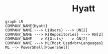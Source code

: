 <h1 align="center">Hyatt</h1>

```mermaid
graph LR
COMPANY_NAME{Hyatt}
COMPANY_NAME ---> U{Users} ---> UN[2]
COMPANY_NAME ---> R{Repositories} ---> RN[2]
COMPANY_NAME ---> G{Gists} ---> GN[2]
COMPANY_NAME ---> ML{Most Used<br>Languages}
ML --> PowerShell[PowerShell]
```
